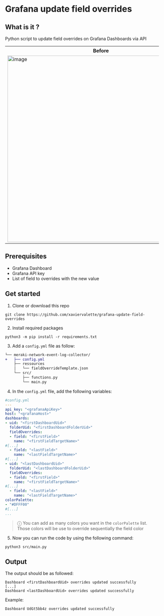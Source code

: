 # Grafana update field overrides


## What is it ?
Python script to update field overrides on Grafana Dashboards via API

<table>
<tr>
<th width="800px"> Before </th> <th width="800px"> After </th>
</tr>
<tr>
<td>

<img width="612" alt="image" src="https://user-images.githubusercontent.com/28600326/227658919-f456d47c-9feb-40b1-8969-59fa332de0fc.png">

</td>
<td>
    
<img width="612" alt="image" src="https://user-images.githubusercontent.com/28600326/227658933-dd3b79b2-88db-4b8a-86a4-36de869d3592.png">
    
</td>
</tr>
</table>


## Prerequisites
- Grafana Dashboard
- Grafana API key
- List of field to overrides with the new value

## Get started
1. Clone or download this repo
```console
git clone https://github.com/xaviervalette/grafana-update-field-overrides
```
2. Install required packages
```console
python3 -m pip install -r requirements.txt
```
3. Add a ```config.yml``` file as follow:
```diff
└── meraki-network-event-log-collector/
+   ├── config.yml
    ├── ressources
    │   └── fieldOverrideTemplate.json
    └── src/
        ├── functions.py
        └── main.py  
```
4. In the ```config.yml``` file, add the following variables:
```yaml
#config.yml
---
api_key: "<grafanaApiKey>"
host: "<grafanaHost>"
dashboards:
- uid: "<firstDashboardUid>"
  folderUid: "<firstDashboardFolderUid>"
  fieldOverrides:
  - field: "<firstField>"
    name: "<firstFieldTargetName>"
#[...]
  - field: "<lastField>"
    name: "<lastFieldTargetName>"
#[...]
- uid: "<lastDashboardUid>"
  folderUid: "<lastDashboardFolderUid>"
  fieldOverrides:
  - field: "<firstField>"
    name: "<firstFieldTargetName>"
#[...]
  - field: "<lastField>"
    name: "<lastFieldTargetName>"
colorPalette:
- "#DFFF00"
#[...]
...

```
> ⓘ You can add as many colors you want in the ```colorPalette``` list. Those colors will be use to override sequentially the field color

5. Now you can run the code by using the following command:
```console
python3 src/main.py
```

## Output
The output should be as followed:
```console
Dashboard <firstDashboardUid> overrides updated successfully
[...]
Dashboard <lastDashboardUid> overrides updated successfully
```
Example:
```console
Dashboard UdGt5bb4z overrides updated successfully
```
